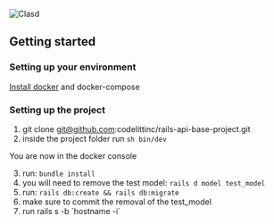 ![CI](https://github.com/codelittinc/rails-api-base-project/workflows/CI/badge.svg)asd

## Getting started

### Setting up your environment

[Install docker](https://www.digitalocean.com/community/tutorials/how-to-install-and-use-docker-on-ubuntu-18-04) and docker-compose

### Setting up the project

1. git clone git@github.com:codelittinc/rails-api-base-project.git
2. inside the project folder run `sh bin/dev`

You are now in the docker console

3. run: `bundle install`
4. you will need to remove the test model: `rails d model test_model`
5. run: `rails db:create && rails db:migrate`
6. make sure to commit the removal of the test_model
7. run rails s -b \`hostname -i\`
